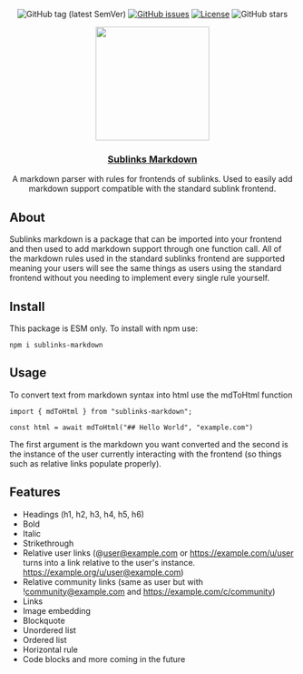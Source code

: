 <div align="center">
  
![GitHub tag (latest SemVer)](https://img.shields.io/github/release/sublinks/sublinks-markdown.svg?style=for-the-badge)
[![GitHub issues](https://img.shields.io/github/issues-raw/sublinks/sublinks-markdown.svg?style=for-the-badge)](https://github.com/sublinks/sublinks-markdown/issues)
[![License](https://img.shields.io/github/license/sublinks/sublinks-markdown.svg?style=for-the-badge)](LICENSE)
![GitHub stars](https://img.shields.io/github/stars/sublinks/sublinks-markdown.svg?style=for-the-badge)

</div>
<div align="center">
  <img src="https://avatars.githubusercontent.com/u/153321235?s=200&v=4" width=200px height=200px></img>
  <h3 align="center"><a href="">Sublinks Markdown</a></h3>
  <p align="center">
    A markdown parser with rules for frontends of sublinks. Used to easily add markdown support compatible with the standard sublink frontend.
  </p>
</div>

## About

Sublinks markdown is a package that can be imported into your frontend and then used to add markdown support through one function call. All of the markdown rules used in the standard sublinks frontend are supported meaning your users will see the same things as users using the standard frontend without you needing to implement every single rule yourself.

## Install

This package is ESM only. To install with npm use:

```
npm i sublinks-markdown
```

## Usage

To convert text from markdown syntax into html use the mdToHtml function

```
import { mdToHtml } from "sublinks-markdown";

const html = await mdToHtml("## Hello World", "example.com")
```

The first argument is the markdown you want converted and the second is the instance of the user currently interacting with the frontend (so things such as relative links populate properly).

## Features
- Headings (h1, h2, h3, h4, h5, h6)
- Bold
- Italic
- Strikethrough
- Relative user links (@user@example.com or https://example.com/u/user turns into a link relative to the user's instance. https://example.org/u/user@example.com)
- Relative community links (same as user but with !community@example.com and https://example.com/c/community)
- Links
- Image embedding
- Blockquote
- Unordered list
- Ordered list
- Horizontal rule
- Code blocks
and more coming in the future
